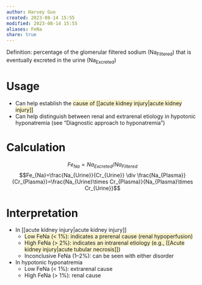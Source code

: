 ```yaml
---
author: Harvey Guo
created: 2023-08-14 15:55
modified: 2023-08-14 15:55
aliases: FeNa
share: true
---
```

Definition: percentage of the glomerular filtered sodium (Na<sub>Filtered</sub>) that is eventually excreted in the urine (Na<sub>Excreted</sub>)
# Usage
- Can help establish the <span style="background:rgba(240, 200, 0, 0.2)">cause of [[acute kidney injury|acute kidney injury]]</span> 
- Can help distinguish between renal and extrarenal etiology in hypotonic hyponatremia (see “Diagnostic approach to hyponatremia”)
# Calculation
$$Fe_{Na}=Na_{Excreted}/Na_{Filtered}$$
$$Fe_{Na}=\frac{Na_{Urine}}{Cr_{Urine}} \div \frac{Na_{Plasma}}{Cr_{Plasma}}=\frac{Na_{Urine}\times Cr_{Plasma}}{Na_{Plasma}\times Cr_{Urine}}$$
# Interpretation
- In [[acute kidney injury|acute kidney injury]]
	- <span style="background:rgba(240, 200, 0, 0.2)">Low FeNa (&lt; 1%): indicates a prerenal cause (renal hypoperfusion)</span>
	- <span style="background:rgba(240, 200, 0, 0.2)">High FeNa (> 2%): indicates an intrarenal etiology (e.g., [[Acute kidney injury|acute tubular necrosis]])</span>
	- Inconclusive FeNa (1–2%): can be seen with either disorder
- In hypotonic hyponatremia
	- Low FeNa (< 1%): extrarenal cause
	- High FeNa (> 1%): renal cause
